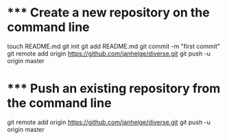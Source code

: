

# *** Create a new repository on the command line

touch README.md
git init
git add README.md
git commit -m "first commit"
git remote add origin https://github.com/janhelge/diverse.git
git push -u origin master


# *** Push an existing repository from the command line

git remote add origin https://github.com/janhelge/diverse.git
git push -u origin master
